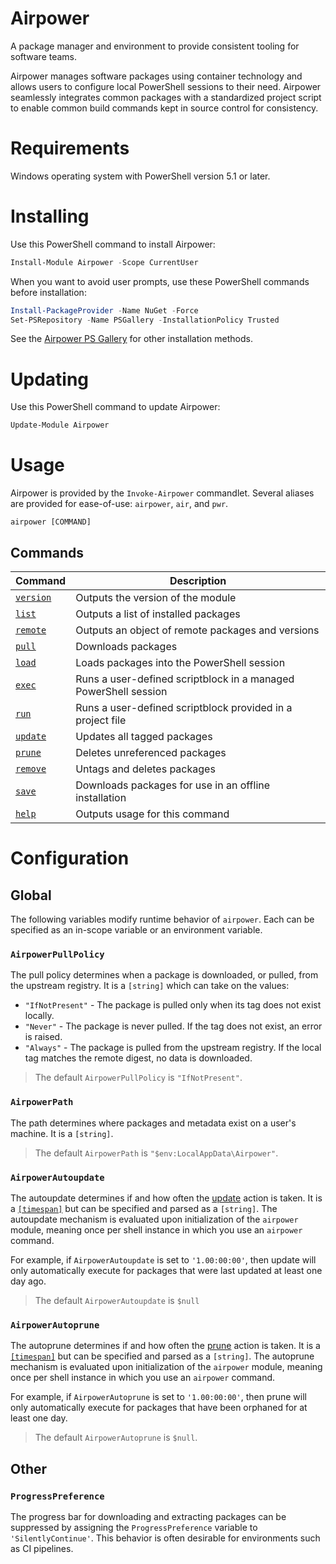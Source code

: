 # Airpower

A package manager and environment to provide consistent tooling for software teams.

Airpower manages software packages using container technology and allows users to configure local PowerShell sessions to their need. Airpower seamlessly integrates common packages with a standardized project script to enable common build commands kept in source control for consistency.

# Requirements

Windows operating system with PowerShell version 5.1 or later.

# Installing

Use this PowerShell command to install Airpower:

```PowerShell
Install-Module Airpower -Scope CurrentUser
```

When you want to avoid user prompts, use these PowerShell commands before installation:

```PowerShell
Install-PackageProvider -Name NuGet -Force
Set-PSRepository -Name PSGallery -InstallationPolicy Trusted
```

See the [Airpower PS Gallery](https://www.powershellgallery.com/packages/Airpower) for other installation methods.

# Updating

Use this PowerShell command to update Airpower:

```PowerShell
Update-Module Airpower
```

# Usage

Airpower is provided by the `Invoke-Airpower` commandlet. Several aliases are provided for ease-of-use: `airpower`, `air`, and `pwr`.

	airpower [COMMAND]

## Commands

Command | Description
-- | --
[`version`](./doc/airpower-version.md) | Outputs the version of the module
[`list`](./doc/airpower-list.md) | Outputs a list of installed packages
[`remote`](./doc/airpower-remote.md) | Outputs an object of remote packages and versions
[`pull`](./doc/airpower-pull.md) | Downloads packages
[`load`](./doc/airpower-load.md) | Loads packages into the PowerShell session
[`exec`](./doc/airpower-exec.md) | Runs a user-defined scriptblock in a managed PowerShell session
[`run`](./doc/airpower-run.md) | Runs a user-defined scriptblock provided in a project file
[`update`](./doc/airpower-update.md) | Updates all tagged packages
[`prune`](./doc/airpower-prune.md) | Deletes unreferenced packages
[`remove`](./doc/airpower-remove.md) | Untags and deletes packages
[`save`](./doc/airpower-save.md) | Downloads packages for use in an offline installation
[`help`](./doc/airpower-help.md) | Outputs usage for this command

# Configuration

## Global

The following variables modify runtime behavior of `airpower`. Each can be specified as an in-scope variable or an environment variable.

### `AirpowerPullPolicy`

The pull policy determines when a package is downloaded, or pulled, from the upstream registry. It is a `[string]` which can take on the values:

- `"IfNotPresent"` - The package is pulled only when its tag does not exist locally.
- `"Never"` - The package is never pulled. If the tag does not exist, an error is raised.
- `"Always"` - The package is pulled from the upstream registry. If the local tag matches the remote digest, no data is downloaded.

> The default `AirpowerPullPolicy` is `"IfNotPresent"`.

### `AirpowerPath`

The path determines where packages and metadata exist on a user's machine. It is a `[string]`.

> The default `AirpowerPath` is `"$env:LocalAppData\Airpower"`.

### `AirpowerAutoupdate`

The autoupdate determines if and how often the [update](./doc/airpower-update.md) action is taken. It is a [`[timespan]`](https://learn.microsoft.com/en-us/dotnet/api/system.timespan) but can be specified and parsed as a `[string]`. The autoupdate mechanism is evaluated upon initialization of the `airpower` module, meaning once per shell instance in which you use an `airpower` command.

For example, if `AirpowerAutoupdate` is set to `'1.00:00:00'`, then update will only automatically execute for packages that were last updated at least one day ago.

> The default `AirpowerAutoupdate` is `$null`

### `AirpowerAutoprune`

The autoprune determines if and how often the [prune](./doc/airpower-prune.md) action is taken. It is a [`[timespan]`](https://learn.microsoft.com/en-us/dotnet/api/system.timespan) but can be specified and parsed as a `[string]`. The autoprune mechanism is evaluated upon initialization of the `airpower` module, meaning once per shell instance in which you use an `airpower` command.

For example, if `AirpowerAutoprune` is set to `'1.00:00:00'`, then prune will only automatically execute for packages that have been orphaned for at least one day.

> The default `AirpowerAutoprune` is `$null`.

## Other

### `ProgressPreference`

The progress bar for downloading and extracting packages can be suppressed by assigning the `ProgressPreference` variable to `'SilentlyContinue'`. This behavior is often desirable for environments such as CI pipelines.